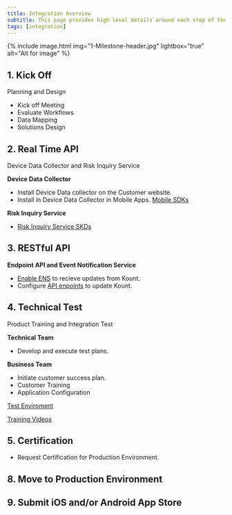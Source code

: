 ```yaml
---
title: Integration Overview
subtitle: This page provides high level details around each step of the integration process. 
tags: [integration]
---
```


{% include image.html img="1-Milestone-header.jpg" lightbox="true" alt="Alt for image" %}


## **1. Kick Off** 
Planning and Design

* Kick off Meeting 
 * Evaluate Workflows 
 * Data Mapping 
 * Solutions Design

## **2. Real Time API** 
Device Data Collector and Risk Inquiry Service
 
 **Device Data Collector** 
 * Install Device Data collector on the Customer website. 
 * Install in Device Data Collector in Mobile Apps. [Mobile SDKs](https://kount.github.io/docs/dc-sdk/)
 
 **Risk Inquiry Service**
 * [Risk Inquiry Service SKDs](https://kount.github.io/docs/ris-sdk/)

## **3. RESTful API** 
**Endpoint API and Event Notification Service**
 * [Enable ENS](https://kount.github.io/docs/ens-main/) to recieve updates from Kount.
 * Configure [API enpoints](https://kount.github.io/docs/api-endpoints/) to update Kount.

## **4. Technical Test** 
Product Training and Integration Test

**Technical Team**
 * Develop and execute test plans. 

**Business Team** 
 * Initiate customer success plan. 
 * Customer Training
 * Application Configuration

<a class="uk-button uk-badge uk-button-default uk-width-1-2" href="https://awc.test.kount.net/">Test Enviroment</a>

<a class="uk-button uk-badge uk-button-default uk-width-1-2" href="https://support.kount.com/s/article/Training-Videos">Training Videos</a>

## **5. Certification**
* Request Certification for Production Environment. 

## **8. Move to Production Environment**

## **9. Submit iOS and/or Android App Store**
 
